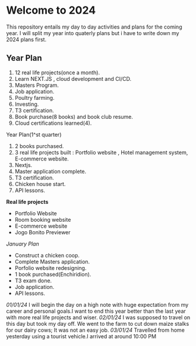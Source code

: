 # Welcome to 2024
This repository entails my day to day activities and plans for the coming year. I will split my year into quaterly plans but i have to write down my 2024 plans first.

## Year Plan
1. 12 real life projects(once a month).
2. Learn NEXT.JS , cloud development and CI/CD.
3. Masters Program.
4. Job application.
5. Poultry farming.
6. Investing.
7. T3 certification.
8. Book purchase(8 books) and book club resume.
9. Cloud certifications learned(4).

Year Plan(1^st quarter)
1. 2 books purchased.
2. 3 real life projects built : Portfolio website , Hotel management system, E-commerce website.
3. Nextjs.
4. Master application complete.
5. T3 certification.
6. Chicken house start.
7. API lessons.
   

**Real life projects**
- Portfolio Website
- Room booking website
- E-commerce website
- Jogo Bonito Previewer


*January Plan*
- Construct a chicken coop.
- Complete Masters application.
- Porfolio website redesigning.
- 1 book purchased(Enchiridion).
- T3 exam done.
- Job application.
- API lessons.

_01/01/24_
I will begin the day on a high note with huge expectation from my career and personal goals.I want to end this year better than the last year with more real life projects and wiser.
_02/01/24_
I was supposed to travel on this day but took my day off. We went to the farm to cut down maize stalks for our dairy cows; It was not an easy job.
_03/01/24_
Travelled from home yesterday using a tourist vehicle.I arrived at around 10:00 PM 
